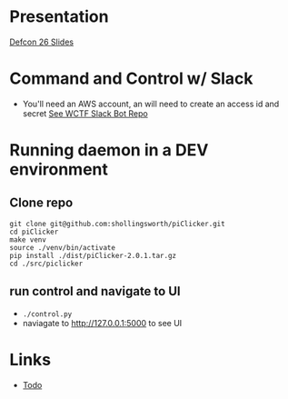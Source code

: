 # Presentation
[Defcon 26 Slides](./docs/piClicker_presentation_dc26_2018_08_10.odp)

# Command and Control w/ Slack
* You'll need an AWS account, an will need to create an access id and secret
[See WCTF Slack Bot Repo](https://github.com/shollingsworth/wctf-slack-bot/blob/master/README.md)

# Running daemon in a DEV environment
## Clone repo

```
git clone git@github.com:shollingsworth/piClicker.git
cd piClicker
make venv
source ./venv/bin/activate
pip install ./dist/piClicker-2.0.1.tar.gz
cd ./src/piclicker
```

## run control and navigate to UI
* `./control.py`
* naviagate to http://127.0.0.1:5000 to see UI

# Links
* [Todo](./TODO.md)
